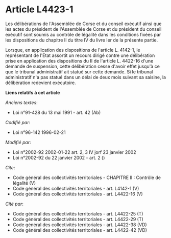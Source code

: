 # Article L4423-1

Les délibérations de l'Assemblée de Corse et du conseil exécutif ainsi que les actes du président de l'Assemblée de Corse et
du président du conseil exécutif sont soumis au contrôle de légalité dans les conditions fixées par les dispositions du
chapitre II du titre IV du livre Ier de la présente partie. 

Lorsque, en application des dispositions de l'article L. 4142-1, le représentant de l'Etat assortit un recours dirigé contre
une délibération prise en application des dispositions du II de l'article L. 4422-16 d'une demande de suspension, cette
délibération cesse d'avoir effet jusqu'à ce que le tribunal administratif ait statué sur cette demande. Si le tribunal
administratif n'a pas statué dans un délai de deux mois suivant sa saisine, la délibération redevient exécutoire.

**Liens relatifs à cet article**

_Anciens textes_:

  - Loi n°91-428 du 13 mai 1991 - art. 42 (Ab)

_Codifié par_:

  - Loi n°96-142 1996-02-21

_Modifié par_:

  - Loi n°2002-92 2002-01-22 art. 2, 3 IV jorf 23 janvier 2002
  - Loi n°2002-92 du 22 janvier 2002 - art. 2 ()

_Cite_:

  - Code général des collectivités territoriales -  CHAPITRE II : Contrôle de légalité (V)
  - Code général des collectivités territoriales - art. L4142-1 (V)
  - Code général des collectivités territoriales - art. L4422-16 (V)

_Cité par_:

  - Code général des collectivités territoriales - art. L4422-25 (T)
  - Code général des collectivités territoriales - art. L4422-29 (T)
  - Code général des collectivités territoriales - art. L4422-38 (VD)
  - Code général des collectivités territoriales - art. L4422-42 (VD)
